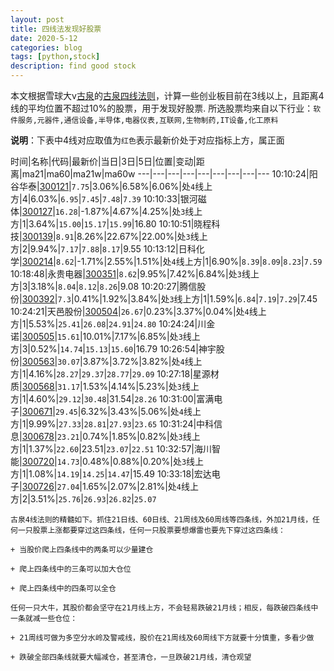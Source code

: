 ```yaml
---
layout: post
title: 四线法发现好股票
date: 2020-5-12
categories: blog
tags: [python,stock]
description: find good stock
---
```



本文根据雪球大v[古泉](https://xueqiu.com/u/7148646888)的[古泉四线法则](https://xueqiu.com/7148646888/130498192)，计算一些创业板目前在3线以上，且距离4线的平均位置不超过10%的股票，用于发现好股票.
所选股票均来自以下行业：`软件服务,元器件,通信设备,半导体,电器仪表,互联网,生物制药,IT设备,化工原料`

**说明**：下表中4线对应取值为`红色`表示最新价处于对应指标上方，属正面


时间|名称|代码|最新价|当日|3日|5日|位置|变动|距离|ma21|ma60|ma21w|ma60w
---|---|---|---|---|---|---|---|---
10:10:24|阳谷华泰|[300121](https://xueqiu.com/S/SZ300121)|`7.75`|3.06%|6.58%|6.06%|处`4`线上方|4|6.03%|`6.95`|`7.45`|`7.48`|`7.39`
10:10:33|银河磁体|[300127](https://xueqiu.com/S/SZ300127)|`16.28`|-1.87%|4.67%|4.25%|处`3`线上方|1|3.64%|`15.00`|`15.17`|`15.99`|16.80
10:10:51|晓程科技|[300139](https://xueqiu.com/S/SZ300139)|`8.91`|8.26%|22.67%|22.00%|处`3`线上方|2|9.94%|`7.17`|`7.88`|`8.17`|9.55
10:13:12|日科化学|[300214](https://xueqiu.com/S/SZ300214)|`8.62`|-1.71%|2.55%|1.51%|处`4`线上方|1|6.90%|`8.39`|`8.09`|`8.23`|`7.59`
10:18:48|永贵电器|[300351](https://xueqiu.com/S/SZ300351)|`8.62`|9.95%|7.42%|6.84%|处`3`线上方|3|3.18%|`8.04`|`8.12`|`8.26`|9.08
10:20:27|腾信股份|[300392](https://xueqiu.com/S/SZ300392)|`7.3`|0.41%|1.92%|3.84%|处`3`线上方|1|1.59%|`6.84`|`7.19`|`7.29`|7.45
10:24:21|天邑股份|[300504](https://xueqiu.com/S/SZ300504)|`26.67`|0.23%|3.37%|0.04%|处`4`线上方|1|5.53%|`25.41`|`26.08`|`24.91`|`24.80`
10:24:24|川金诺|[300505](https://xueqiu.com/S/SZ300505)|`15.61`|10.01%|7.17%|6.85%|处`3`线上方|3|0.52%|`14.74`|`15.13`|`15.60`|16.79
10:26:54|神宇股份|[300563](https://xueqiu.com/S/SZ300563)|`30.07`|3.87%|3.72%|3.82%|处`4`线上方|1|4.16%|`28.27`|`29.37`|`28.77`|`29.09`
10:27:18|星源材质|[300568](https://xueqiu.com/S/SZ300568)|`31.17`|1.53%|4.14%|5.23%|处`3`线上方|1|4.60%|`29.12`|`30.48`|31.54|`28.26`
10:31:00|富满电子|[300671](https://xueqiu.com/S/SZ300671)|`29.45`|6.32%|3.43%|5.06%|处`4`线上方|1|9.99%|`27.33`|`28.81`|`27.93`|`23.65`
10:31:24|中科信息|[300678](https://xueqiu.com/S/SZ300678)|`23.21`|0.74%|1.85%|0.82%|处`3`线上方|1|1.37%|`22.60`|23.51|`23.07`|`22.51`
10:32:57|海川智能|[300720](https://xueqiu.com/S/SZ300720)|`14.73`|0.48%|0.88%|0.20%|处`3`线上方|1|1.08%|`14.19`|`14.25`|`14.47`|15.49
10:33:18|宏达电子|[300726](https://xueqiu.com/S/SZ300726)|`27.04`|1.65%|2.07%|2.81%|处`4`线上方|2|3.51%|`25.76`|`26.93`|`26.82`|`25.07`

```
古泉4线法则的精髓如下。抓住21日线、60日线、21周线及60周线等四条线，外加21月线，任何一只股票上涨都要穿过这四条线，任何一只股票要想爆雷也要先下穿过这四条线：

+ 当股价爬上四条线中的两条可以少量建仓

+ 爬上四条线中的三条可以加大仓位

+ 爬上四条线中的四条可以全仓

任何一只大牛，其股价都会坚守在21月线上方，不会轻易跌破21月线；相反，每跌破四条线中一条就减一些仓位：

+ 21周线可做为多空分水岭及警戒线，股价在21周线及60周线下方就要十分慎重，多看少做

+ 跌破全部四条线就要大幅减仓，甚至清仓，一旦跌破21月线，清仓观望
```